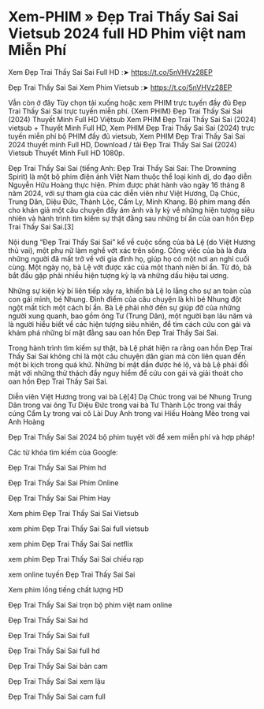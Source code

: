# Xem-PHIM » Đẹp Trai Thấy Sai Sai Vietsub 2024 full HD Phim việt nam Miễn Phí

Xem Đẹp Trai Thấy Sai Sai Full HD :➤ https://t.co/5nVHVz28EP

Đẹp Trai Thấy Sai Sai Xem Phim Vietsub :➤ https://t.co/5nVHVz28EP


Vẫn còn ở đây Tùy chọn tải xuống hoặc xem PHIM trực tuyến đầy đủ Đẹp Trai Thấy Sai Sai trực tuyến miễn phí. {Xem PHIM} Đẹp Trai Thấy Sai Sai (2024) Thuyết Minh Full HD Việtsub Xem PHIM Đẹp Trai Thấy Sai Sai (2024) vietsub + Thuyết Minh Full HD, Xem PHIM Đẹp Trai Thấy Sai Sai (2024) trực tuyến miễn phí bộ PHIM đầy đủ vietsub, Xem PHIM Đẹp Trai Thấy Sai Sai 2024 thuyết minh Full HD, Download / tải Đẹp Trai Thấy Sai Sai (2024) Vietsub Thuyết Minh Full HD 1080p.


Đẹp Trai Thấy Sai Sai (tiếng Anh: Đẹp Trai Thấy Sai Sai: The Drowning Spirit) là một bộ phim điện ảnh Việt Nam thuộc thể loại kinh dị, do đạo diễn Nguyễn Hữu Hoàng thực hiện. Phim được phát hành vào ngày 16 tháng 8 năm 2024, với sự tham gia của các diễn viên như Việt Hương, Dạ Chúc, Trung Dân, Diệu Đức, Thành Lộc, Cẩm Ly, Minh Khang. Bộ phim mang đến cho khán giả một câu chuyện đầy ám ảnh và ly kỳ về những hiện tượng siêu nhiên và hành trình tìm kiếm sự thật đằng sau những bí ẩn của oan hồn Đẹp Trai Thấy Sai Sai.[3]

Nội dung
“Đẹp Trai Thấy Sai Sai” kể về cuộc sống của bà Lệ (do Việt Hương thủ vai), một phụ nữ làm nghề vớt xác trên sông. Công việc của bà là đưa những người đã mất trở về với gia đình họ, giúp họ có một nơi an nghỉ cuối cùng. Một ngày nọ, bà Lệ vớt được xác của một thanh niên bí ẩn. Từ đó, bà bắt đầu gặp phải nhiều hiện tượng kỳ lạ và những dấu hiệu tai ương.

Những sự kiện kỳ bí liên tiếp xảy ra, khiến bà Lệ lo lắng cho sự an toàn của con gái mình, bé Nhung. Đỉnh điểm của câu chuyện là khi bé Nhung đột ngột mất tích một cách bí ẩn. Bà Lệ phải nhờ đến sự giúp đỡ của những người xung quanh, bao gồm ông Tư (Trung Dân), một người bạn lâu năm và là người hiểu biết về các hiện tượng siêu nhiên, để tìm cách cứu con gái và khám phá những bí mật đằng sau oan hồn Đẹp Trai Thấy Sai Sai.

Trong hành trình tìm kiếm sự thật, bà Lệ phát hiện ra rằng oan hồn Đẹp Trai Thấy Sai Sai không chỉ là một câu chuyện dân gian mà còn liên quan đến một bi kịch trong quá khứ. Những bí mật dần được hé lộ, và bà Lệ phải đối mặt với những thử thách đầy nguy hiểm để cứu con gái và giải thoát cho oan hồn Đẹp Trai Thấy Sai Sai.

Diễn viên
Việt Hương trong vai bà Lệ[4]
Dạ Chúc trong vai bé Nhung
Trung Dân trong vai ông Tư
Diệu Đức trong vai bà Tư
Thành Lộc trong vai thầy cúng
Cẩm Ly trong vai cô Lài
Duy Anh trong vai Hiếu
Hoàng Mèo trong vai Anh Hoàng


Đẹp Trai Thấy Sai Sai 2024 bộ phim tuyệt vời để xem miễn phí và hợp pháp!

Các từ khóa tìm kiếm của Google:

Đẹp Trai Thấy Sai Sai Phim hd

Đẹp Trai Thấy Sai Sai Phim Online

Đẹp Trai Thấy Sai Sai Phim Hay

Xem phim Đẹp Trai Thấy Sai Sai Vietsub

xem phim Đẹp Trai Thấy Sai Sai full vietsub

xem phim Đẹp Trai Thấy Sai Sai netflix

xem phim Đẹp Trai Thấy Sai Sai chiếu rạp

xem online tuyến Đẹp Trai Thấy Sai Sai

Xem phim lồng tiếng chất lượng HD

Đẹp Trai Thấy Sai Sai trọn bộ phim việt nam online

Đẹp Trai Thấy Sai Sai hd

Đẹp Trai Thấy Sai Sai full

Đẹp Trai Thấy Sai Sai full hd

Đẹp Trai Thấy Sai Sai bản cam

Đẹp Trai Thấy Sai Sai xem lậu

Đẹp Trai Thấy Sai Sai cam full
